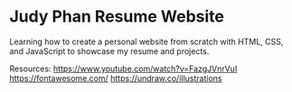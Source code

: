 # Judy Phan Resume Website

Learning how to create a personal website from scratch with HTML, CSS, and JavaScript to showcase my resume and projects.

Resources:
https://www.youtube.com/watch?v=FazgJVnrVuI
https://fontawesome.com/
https://undraw.co/illustrations
